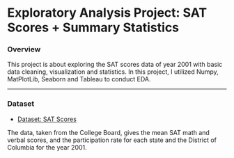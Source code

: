 
# Exploratory Analysis Project: SAT Scores + Summary Statistics

### Overview

This project is about exploring the SAT scores data of year 2001 with basic data cleaning, visualization and statistics. In this project, I utilized Numpy, MatPlotLib, Seaborn and Tableau to conduct EDA.

---

### Dataset

- [Dataset: SAT Scores](./assets/sat_scores.csv)

The data, taken from the College Board, gives the mean SAT math and verbal scores, and the participation rate for each state and the District of Columbia for the year 2001.
